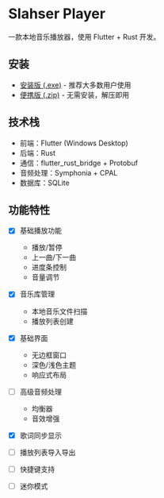 # Slahser Player

一款本地音乐播放器，使用 Flutter + Rust 开发。


## 安装
- [安装版 (.exe)](https://github.com/slahserx/slahser_player/releases/download/v0.8.0/slahser_player_setup_0.8.0.exe) - 推荐大多数用户使用
- [便携版 (.zip)](https://github.com/slahserx/slahser_player/releases/download/v0.8.0/slahser_player_0.8.0_portable.zip) - 无需安装，解压即用


## 技术栈
- 前端：Flutter (Windows Desktop)
- 后端：Rust
- 通信：flutter_rust_bridge + Protobuf
- 音频处理：Symphonia + CPAL
- 数据库：SQLite


## 功能特性


- [x] 基础播放功能
  - 播放/暂停
  - 上一曲/下一曲
  - 进度条控制
  - 音量调节
- [x] 音乐库管理
  - 本地音乐文件扫描
  - 播放列表创建
- [x] 基础界面
  - 无边框窗口
  - 深色/浅色主题
  - 响应式布局
- [ ] 高级音频处理
  - 均衡器
  - 音效增强
- [x] 歌词同步显示
- [ ] 播放列表导入导出
- [ ] 快捷键支持
- [ ] 迷你模式


